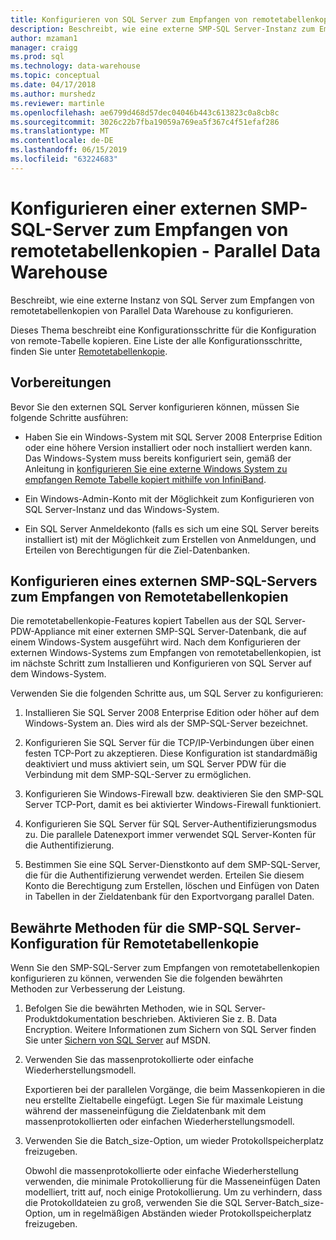 ```yaml
---
title: Konfigurieren von SQL Server zum Empfangen von remotetabellenkopien - Parallel Data Warehouse | Microsoft-Dokumentation
description: Beschreibt, wie eine externe SMP-SQL Server-Instanz zum Empfangen von remotetabellenkopien von Parallel Data Warehouse zu konfigurieren.
author: mzaman1
manager: craigg
ms.prod: sql
ms.technology: data-warehouse
ms.topic: conceptual
ms.date: 04/17/2018
ms.author: murshedz
ms.reviewer: martinle
ms.openlocfilehash: ae6799d468d57dec04046b443c613823c0a8cb8c
ms.sourcegitcommit: 3026c22b7fba19059a769ea5f367c4f51efaf286
ms.translationtype: MT
ms.contentlocale: de-DE
ms.lasthandoff: 06/15/2019
ms.locfileid: "63224683"
---
```

# <a name="configure-an-external-smp-sql-server-to-receive-remote-table-copies---parallel-data-warehouse"></a>Konfigurieren einer externen SMP-SQL-Server zum Empfangen von remotetabellenkopien - Parallel Data Warehouse
Beschreibt, wie eine externe Instanz von SQL Server zum Empfangen von remotetabellenkopien von Parallel Data Warehouse zu konfigurieren.  

Dieses Thema beschreibt eine Konfigurationsschritte für die Konfiguration von remote-Tabelle kopieren. Eine Liste der alle Konfigurationsschritte, finden Sie unter [Remotetabellenkopie](remote-table-copy.md).  
  
## <a name="before-you-begin"></a>Vorbereitungen  
Bevor Sie den externen SQL Server konfigurieren können, müssen Sie folgende Schritte ausführen:  
  
-   Haben Sie ein Windows-System mit SQL Server 2008 Enterprise Edition oder eine höhere Version installiert oder noch installiert werden kann. Das Windows-System muss bereits konfiguriert sein, gemäß der Anleitung in [konfigurieren Sie eine externe Windows System zu empfangen Remote Tabelle kopiert mithilfe von InfiniBand](configure-an-external-windows-system-to-receive-remote-table-copies-using-infiniband.md).  
  
-   Ein Windows-Admin-Konto mit der Möglichkeit zum Konfigurieren von SQL Server-Instanz und das Windows-System.  
  
-   Ein SQL Server Anmeldekonto (falls es sich um eine SQL Server bereits installiert ist) mit der Möglichkeit zum Erstellen von Anmeldungen, und Erteilen von Berechtigungen für die Ziel-Datenbanken.  
  
## <a name="HowToSQLServer"></a>Konfigurieren eines externen SMP-SQL-Servers zum Empfangen von Remotetabellenkopien  
Die remotetabellenkopie-Features kopiert Tabellen aus der SQL Server-PDW-Appliance mit einer externen SMP-SQL Server-Datenbank, die auf einem Windows-System ausgeführt wird. Nach dem Konfigurieren der externen Windows-Systems zum Empfangen von remotetabellenkopien, ist im nächste Schritt zum Installieren und Konfigurieren von SQL Server auf dem Windows-System.  
  
Verwenden Sie die folgenden Schritte aus, um SQL Server zu konfigurieren:  
  
1.  Installieren Sie SQL Server 2008 Enterprise Edition oder höher auf dem Windows-System an. Dies wird als der SMP-SQL-Server bezeichnet.  
  
2.  Konfigurieren Sie SQL Server für die TCP/IP-Verbindungen über einen festen TCP-Port zu akzeptieren. Diese Konfiguration ist standardmäßig deaktiviert und muss aktiviert sein, um SQL Server PDW für die Verbindung mit dem SMP-SQL-Server zu ermöglichen.  
  
3.  Konfigurieren Sie Windows-Firewall bzw. deaktivieren Sie den SMP-SQL Server TCP-Port, damit es bei aktivierter Windows-Firewall funktioniert.  
  
4.  Konfigurieren Sie SQL Server für SQL Server-Authentifizierungsmodus zu. Die parallele Datenexport immer verwendet SQL Server-Konten für die Authentifizierung.  
  
5.  Bestimmen Sie eine SQL Server-Dienstkonto auf dem SMP-SQL-Server, die für die Authentifizierung verwendet werden. Erteilen Sie diesem Konto die Berechtigung zum Erstellen, löschen und Einfügen von Daten in Tabellen in der Zieldatenbank für den Exportvorgang parallel Daten.  
  
## <a name="BPSQLConfig"></a>Bewährte Methoden für die SMP-SQL Server-Konfiguration für Remotetabellenkopie  
Wenn Sie den SMP-SQL-Server zum Empfangen von remotetabellenkopien konfigurieren zu können, verwenden Sie die folgenden bewährten Methoden zur Verbesserung der Leistung.  
  
1.  Befolgen Sie die bewährten Methoden, wie in SQL Server-Produktdokumentation beschrieben. Aktivieren Sie z. B. Data Encryption. Weitere Informationen zum Sichern von SQL Server finden Sie unter [Sichern von SQL Server](../relational-databases/security/securing-sql-server.md) auf MSDN.  
  
2.  Verwenden Sie das massenprotokollierte oder einfache Wiederherstellungsmodell.  
  
    Exportieren bei der parallelen Vorgänge, die beim Massenkopieren in die neu erstellte Zieltabelle eingefügt. Legen Sie für maximale Leistung während der masseneinfügung die Zieldatenbank mit dem massenprotokollierten oder einfachen Wiederherstellungsmodell.  
  
3.  Verwenden Sie die Batch_size-Option, um wieder Protokollspeicherplatz freizugeben.  
  
    Obwohl die massenprotokollierte oder einfache Wiederherstellung verwenden, die minimale Protokollierung für die Masseneinfügen Daten modelliert, tritt auf, noch einige Protokollierung. Um zu verhindern, dass die Protokolldateien zu groß, verwenden Sie die SQL Server-Batch_size-Option, um in regelmäßigen Abständen wieder Protokollspeicherplatz freizugeben.  
  
<!-- MISSING LINKS 
## See Also  
[Common Metadata Query Examples &#40;SQL Server PDW&#41;](../sqlpdw/common-metadata-query-examples-sql-server-pdw.md)  
-->
  
